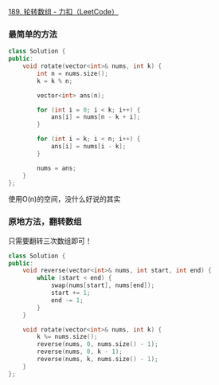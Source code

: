 [189. 轮转数组 - 力扣（LeetCode）](https://leetcode.cn/problems/rotate-array/description/?envType=study-plan-v2&envId=top-100-liked)

### 最简单的方法


```cpp
class Solution {
public:
    void rotate(vector<int>& nums, int k) {
        int n = nums.size();
        k = k % n;

        vector<int> ans(n);

        for (int i = 0; i < k; i++) {
            ans[i] = nums[n - k + i];
        }

        for (int i = k; i < n; i++) {
            ans[i] = nums[i - k];
        }

        nums = ans;
    }
};
```

使用O(n)的空间，没什么好说的其实


### 原地方法，翻转数组

只需要翻转三次数组即可！

```cpp
class Solution {
public:
    void reverse(vector<int>& nums, int start, int end) {
        while (start < end) {
            swap(nums[start], nums[end]);
            start += 1;
            end -= 1;
        }
    }

    void rotate(vector<int>& nums, int k) {
        k %= nums.size();
        reverse(nums, 0, nums.size() - 1);
        reverse(nums, 0, k - 1);
        reverse(nums, k, nums.size() - 1);
    }
};

```